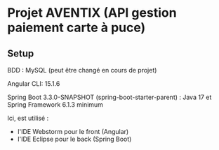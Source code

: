 # Projet AVENTIX (API gestion paiement carte à puce)

## Setup
BDD : MySQL (peut être changé en cours de projet)

Angular CLI: 15.1.6 

Spring Boot 3.3.0-SNAPSHOT (spring-boot-starter-parent) :
Java 17 et Spring Framework 6.1.3 minimum

Ici, est utilisé :
- l'IDE Webstorm pour le front (Angular)
- l'IDE Eclipse pour le back (Spring Boot)

